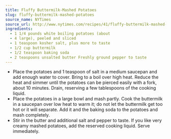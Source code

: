 ```yaml
---
title: Fluffy Buttermilk-Mashed Potatoes
slug: fluffy-buttermilk-mashed-potatoes
source_name: NYTimes
source_url: http://www.nytimes.com/recipes/41/fluffy-buttermilk-mashed-potatoes.html
ingredients:
  - 1 1/4 pounds white boiling potatoes (about
  - 4 large), peeled and sliced
  - 1 teaspoon kosher salt, plus more to taste
  - 1/2 cup buttermilk
  - 1/2 teaspoon baking soda
  - 2 teaspoons unsalted butter Freshly ground pepper to taste
---
```


* Place the potatoes and 1 teaspoon of salt in a medium saucepan and add enough water to cover. Bring to a boil over high heat. Reduce the heat and simmer until the potatoes can be pierced easily with a fork, about 10 minutes. Drain, reserving a few tablespoons of the cooking liquid.
* Place the potatoes in a large bowl and mash partly. Cook the buttermilk in a saucepan over low heat to warm it; do not let the buttermilk get too hot or it will separate. Add it and the baking soda to the potatoes and mash completely.
* Stir in the butter and additional salt and pepper to taste. If you like very creamy mashed potatoes, add the reserved cooking liquid. Serve immediately.
